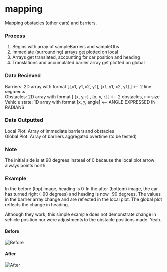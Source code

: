 # mapping

Mapping obstacles (other cars) and barriers.

### Process
1. Begins with array of sampleBarriers and sampleObs
2. Immediate (surrounding) arrays get plotted on local
3. Arrays get translated, accounting for car position and heading
4. Translations and accumulated barrier array get plotted on global

### Data Recieved
Barriers: 2D array with format [ [x1, y1, x2, y1], [x1, y1, x2, y1] ] <-- 2 line segments<br/>
Obstacles: 2D array with format [ [x, y, r] , [x, y, r] ] <-- 2 obstacles, r = size<br/>
Vehicle state: 1D array with format [x, y, angle] <-- ANGLE EXPRESSED IN RADIANS<br/>

### Data Outputted
Local Plot: Array of immediate barriers and obstacles<br/>
Global Plot: Array of barriers aggregated overtime (to be tested)<br/>

### Note
The initial side is at 90 degrees instead of 0 because the local plot arrow always points north. 

### Example
In the before (top) image, heading is 0. In the after (bottom) image, the car has turned right (-90 degrees) and heading is now -90 degrees. The values in the barrier array change and are reflected in the local plot. The global plot reflects the change in heading. 

Although they work, this simple example does not demonstrate change in vehicle position nor were adjustments to the obstacle positions made. Yeah.

#### Before
![Before](https://github.com/WisconsinAutonomous/mapping/blob/master/Before.png)
#### After
![After](https://github.com/WisconsinAutonomous/mapping/blob/master/After.png)

